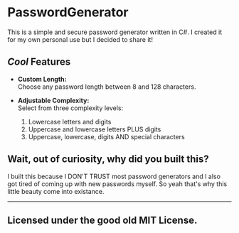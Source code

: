 # PasswordGenerator

This is a simple and secure password generator written in C#. I created it for my own personal use but I decided to share it!

## *Cool* Features

- **Custom Length:**  
  Choose any password length between 8 and 128 characters.

- **Adjustable Complexity:**  
  Select from three complexity levels:
  1. Lowercase letters and digits
  2. Uppercase and lowercase letters PLUS digits
  3. Uppercase, lowercase, digits AND special characters

## Wait, out of curiosity, why did you built this?

I built this because I DON'T TRUST most password generators and I also got tired of coming up with new passwords myself. So yeah that's why this little beauty come into existance.

---

## Licensed under the good old MIT License.
